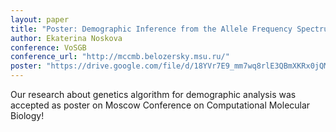 ```yaml
---
layout: paper
title: "Poster: Demographic Inference from the Allele Frequency Spectrum"
author: Ekaterina Noskova
conference: VoSGB
conference_url: "http://mccmb.belozersky.msu.ru/"
poster: "https://drive.google.com/file/d/18YVr7E9_mm7wq8rlE3QBmXKRx0jQMSV2/view?usp=sharing"
---
```


Our research about genetics algorithm for demographic analysis was accepted as poster on Moscow Conference on Computational Molecular Biology!
